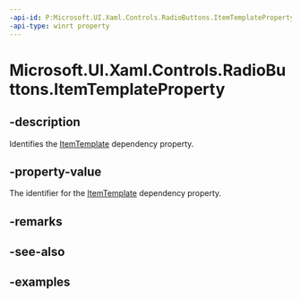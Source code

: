 ```yaml
---
-api-id: P:Microsoft.UI.Xaml.Controls.RadioButtons.ItemTemplateProperty
-api-type: winrt property
---
```


# Microsoft.UI.Xaml.Controls.RadioButtons.ItemTemplateProperty

<!--
public static Windows.UI.Xaml.DependencyProperty ItemTemplateProperty { get; }
-->

## -description

Identifies the [ItemTemplate](radiobuttons_itemtemplate.md) dependency property.

## -property-value

The identifier for the [ItemTemplate](radiobuttons_itemtemplate.md) dependency property.

## -remarks

## -see-also

## -examples

